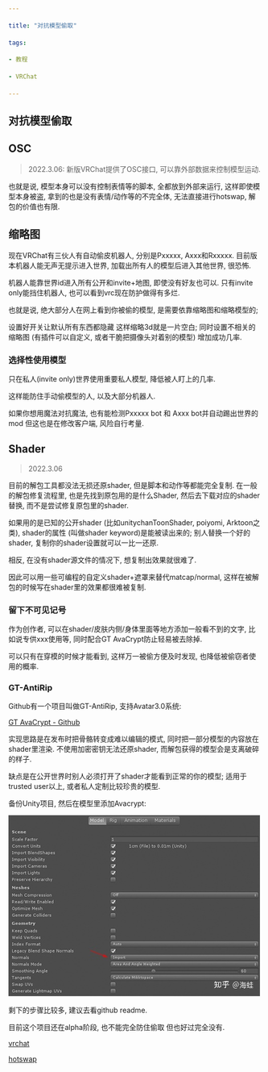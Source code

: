 ```yaml
---

title: "对抗模型偷取"

tags:

- 教程

- VRChat

---
```


## 对抗模型偷取



## OSC

>2022.3.06: 新版VRChat提供了OSC接口, 可以靠外部数据来控制模型运动.



也就是说, 模型本身可以没有控制表情等的脚本, 全都放到外部来运行, 这样即使模型本身被盗, 拿到的也是没有表情/动作等的不完全体, 无法直接进行hotswap, 解包的价值也有限. 





## 缩略图



现在VRChat有三伙人有自动偷皮机器人, 分别是Pxxxxx, Axxx和Rxxxxx. 目前版本机器人能无声无提示进入世界, 加载出所有人的模型后进入其他世界, 很恐怖.



机器人能靠世界id进入所有公开和invite+地图, 即使没有好友也可以. 只有invite only能挡住机器人, 也可以看到vrc现在防护做得有多烂.



也就是说, 绝大部分人在网上看到你被偷的模型, 是需要依靠缩略图和缩略模型的;



设置好开关让默认所有东西都隐藏 这样缩略3d就是一片空白; 同时设置不相关的缩略图 (有插件可以自定义, 或者干脆把摄像头对着别的模型) 增加成功几率.



### 选择性使用模型



只在私人(invite only)世界使用重要私人模型, 降低被人盯上的几率.



这样能防住手动偷模型的人, 以及大部分机器人.



如果你想用魔法对抗魔法, 也有能检测Pxxxxx bot 和 Axxx bot并自动踢出世界的mod 但这也是在修改客户端, 风险自行考量.



## Shader

>2022.3.06

目前的解包工具都没法无损还原shader, 但是脚本和动作等都能完全复制. 在一般的解包修复流程里, 也是先找到原包用的是什么Shader, 然后去下载对应的shader替换, 而不是尝试修复原包里的shader.



如果用的是已知的公开shader (比如unitychanToonShader, poiyomi, Arktoon之类), shader的属性 (叫做shader keyword)是能被读出来的; 别人替换一个好的shader, 复制你的shader设置就可以一比一还原.



相反, 在没有shader源文件的情况下, 想复制出效果就很难了.



因此可以用一些可编程的自定义shader+遮罩来替代matcap/normal, 这样在被解包的时候写在shader里的效果都很难被复制.







### 留下不可见记号



作为创作者, 可以在shader/皮肤内侧/身体里面等地方添加一般看不到的文字, 比如说专供xxx使用等, 同时配合GT AvaCrypt防止轻易被去除掉.





可以只有在穿模的时候才能看到, 这样万一被偷方便及时发现, 也降低被偷窃者使用的概率.





### GT-AntiRip



Github有一个项目叫做GT-AntiRip, 支持Avatar3.0系统:



[GT AvaCrypt - Github](https://link.zhihu.com/?target=https%3A//github.com/MistressPlague/GTAnti-Rip)



实现思路是在发布时把骨骼转变成难以编辑的模式, 同时把一部分模型的内容放在shader里渲染. 不使用加密密钥无法还原shader, 而解包获得的模型会是支离破碎的样子.



缺点是在公开世界时别人必须打开了shader才能看到正常的你的模型; 适用于trusted user以上, 或者私人定制比较珍贵的模型.



备份Unity项目, 然后在模型里添加Avacrypt:



![image20220306084122.png](assets/image20220306084122.png)



剩下的步骤比较多, 建议去看github readme.



目前这个项目还在alpha阶段, 也不能完全防住偷取 但也好过完全没有.





[vrchat](vrc/vrchat.md)

[hotswap](vrc/hotswap.md)





